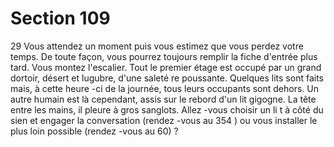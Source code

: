 # Section 109

29
Vous attendez un moment puis vous estimez que vous perdez
votre temps. De toute façon, vous pourrez toujours remplir la
fiche d'entrée plus tard. Vous montez l'escalier. Tout le premier
étage est occupé par un grand dortoir, désert et lugubre, d'une
saleté re poussante. Quelques lits sont faits mais, à cette heure -ci
de la journée, tous leurs occupants sont dehors. Un autre humain
est là cependant, assis sur le rebord d'un lit gigogne. La tête entre
les mains, il pleure à gros sanglots. Allez -vous choisir un li t à côté
du sien et engager la conversation (rendez -vous au 354 ) ou vous
installer le plus loin possible (rendez -vous au 60) ?